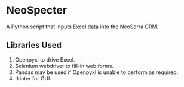 # NeoSpecter
A Python script that inputs Excel data into the NeoSerra CRM.

## Libraries Used
1. Openpyxl to drive Excel.
2. Selenium webdriver to fill-in web forms.
3. Pandas may be used if Openpyxl is unable to perform as required.
4. tkinter for GUI.

